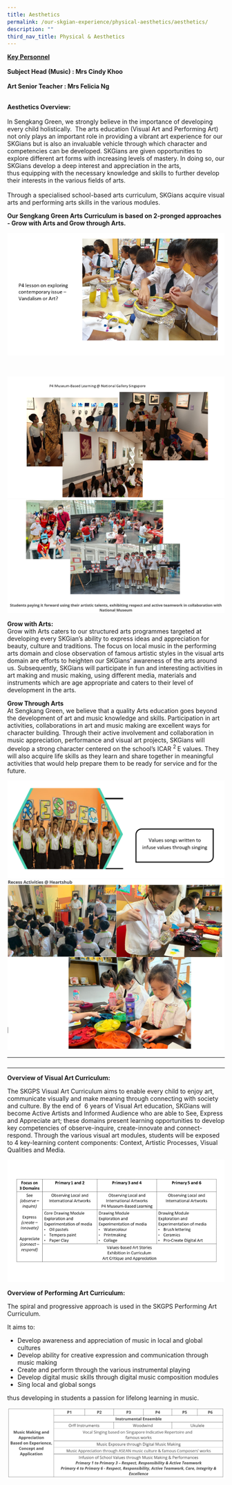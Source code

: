 ```yaml
---
title: Aesthetics
permalink: /our-skgian-experience/physical-aesthetics/aesthetics/
description: ""
third_nav_title: Physical & Aesthetics
---
```

<p><strong><u>Key Personnel</u></strong><strong><br> </strong><br> <strong>Subject Head (Music) : Mrs Cindy Khoo<br> </strong><br> <strong>Art Senior Teacher : Mrs Felicia Ng<br> <br> </strong></p>
<p><strong>Aesthetics Overview:</strong><strong><br> </strong><br> In Sengkang Green, we strongly believe in the importance of developing every child holistically.&nbsp; The arts education (Visual Art and Performing Art) not only plays an important role in providing a vibrant art experience for our SKGians but is also an invaluable vehicle through which character and competencies can be developed.&nbsp;SKGians are given opportunities to explore different art forms with increasing levels of mastery. In doing so, our SKGians develop a deep interest and appreciation in the arts, thus&nbsp;equipping with the necessary knowledge and skills to further develop their interests in the various fields of arts.&nbsp;<br> <br> Through a specialised school-based arts curriculum, SKGians acquire visual arts and performing arts skills in the various modules.</p>
<p><strong>Our Sengkang Green Arts Curriculum is based on 2-pronged approaches - Grow with Arts and Grow through Arts.</strong></p>
<img alt="" src="/images/aes1.png">
<p>&nbsp;</p>
<img alt="" src="/images/aes2.png">
<br>
<img alt="" src="/images/aes003.PNG">
<p><strong>Grow with Arts:</strong><br>Grow with Arts caters to our structured arts programmes targeted at developing every SKGian’s ability to express ideas and appreciation for beauty, culture and traditions. The focus on local music in the performing arts domain and close observation of famous artistic styles in the visual arts domain are efforts to heighten our SKGians’ awareness of the arts around us. Subsequently, SKGians will participate in fun and interesting activities in art making and music making, using different media, materials and instruments which are age appropriate and caters to their level of development in the arts.</p>

<p><strong>Grow Through Arts</strong><br>At Sengkang Green, we believe that a quality Arts education goes beyond the development of art and music knowledge and skills. Participation in art activities, collaborations in art and music making are excellent ways for character building. Through their active involvement and collaboration in music appreciation, performance and visual art projects, SKGians will develop a strong character centered on the school’s ICAR&nbsp;<sup>2&nbsp;</sup>E values. They will also acquire life skills as they learn and share together in meaningful activities that would help prepare them to be ready for service and for the future.</p>
<img alt="" src="/images/aes7.png">
<br>
<img alt="" src="/images/aes005.PNG">
<table width="723">
<tbody>
<tr>
<td width="350">&nbsp;</td>
<td width="372">&nbsp;</td>
</tr>
</tbody>
</table>

<p><strong>Overview of Visual Art Curriculum:</strong></p>
<p>The SKGPS Visual Art Curriculum aims to enable every child to enjoy art, communicate visually and make meaning through connecting with society and culture. By the end of&nbsp; 6 years of Visual Art education, SKGians will become Active Artists and Informed Audience who are able to See, Express and Appreciate art; these domains present learning opportunities to develop key competencies of observe-inquire, create-innovate and connect-respond. Through the various visual art modules, students will be exposed to 4 key-learning content components: Context, Artistic Processes, Visual Qualities and Media.</p>
<img alt="" src="/images/aes8.png">

<p><strong>Overview of Performing Art Curriculum:</strong></p>
<p>The spiral and progressive approach is used in the&nbsp;SKGPS Performing Art Curriculum.</p>
<p>It aims to:</p>
<ul>
<li>Develop awareness and appreciation of music in local and global cultures</li>
<li>Develop ability for creative expression and communication through music making</li>
<li>Create and perform through the various instrumental playing</li>
<li>Develop digital music skills through digital music composition modules</li>
<li>Sing local and global songs</li>
</ul>
<p>thus developing in students a passion for lifelong learning in music.</p>

<img alt="" src="/images/aes006a.PNG">